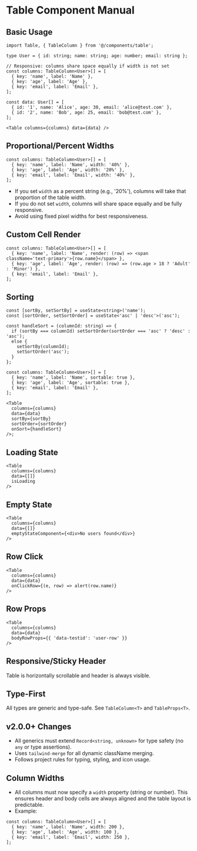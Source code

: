 # Table Component Manual

## Basic Usage

```tsx
import Table, { TableColumn } from '@/components/table';

type User = { id: string; name: string; age: number; email: string };

// Responsive: columns share space equally if width is not set
const columns: TableColumn<User>[] = [
  { key: 'name', label: 'Name' },
  { key: 'age', label: 'Age' },
  { key: 'email', label: 'Email' },
];

const data: User[] = [
  { id: '1', name: 'Alice', age: 30, email: 'alice@test.com' },
  { id: '2', name: 'Bob', age: 25, email: 'bob@test.com' },
];

<Table columns={columns} data={data} />
```

## Proportional/Percent Widths

```tsx
const columns: TableColumn<User>[] = [
  { key: 'name', label: 'Name', width: '40%' },
  { key: 'age', label: 'Age', width: '20%' },
  { key: 'email', label: 'Email', width: '40%' },
];
```

- If you set `width` as a percent string (e.g., '20%'), columns will take that proportion of the table width.
- If you do not set `width`, columns will share space equally and be fully responsive.
- Avoid using fixed pixel widths for best responsiveness.

## Custom Cell Render

```tsx
const columns: TableColumn<User>[] = [
  { key: 'name', label: 'Name', render: (row) => <span className='text-primary'>{row.name}</span> },
  { key: 'age', label: 'Age', render: (row) => (row.age > 18 ? 'Adult' : 'Minor') },
  { key: 'email', label: 'Email' },
];
```

## Sorting

```tsx
const [sortBy, setSortBy] = useState<string>('name');
const [sortOrder, setSortOrder] = useState<'asc' | 'desc'>('asc');

const handleSort = (columnId: string) => {
  if (sortBy === columnId) setSortOrder(sortOrder === 'asc' ? 'desc' : 'asc');
  else {
    setSortBy(columnId);
    setSortOrder('asc');
  }
};

const columns: TableColumn<User>[] = [
  { key: 'name', label: 'Name', sortable: true },
  { key: 'age', label: 'Age', sortable: true },
  { key: 'email', label: 'Email' },
];

<Table
  columns={columns}
  data={data}
  sortBy={sortBy}
  sortOrder={sortOrder}
  onSort={handleSort}
/>;
```

## Loading State

```tsx
<Table
  columns={columns}
  data={[]}
  isLoading
/>
```

## Empty State

```tsx
<Table
  columns={columns}
  data={[]}
  emptyStateComponent={<div>No users found</div>}
/>
```

## Row Click

```tsx
<Table
  columns={columns}
  data={data}
  onClickRow={(e, row) => alert(row.name)}
/>
```

## Row Props

```tsx
<Table
  columns={columns}
  data={data}
  bodyRowProps={{ 'data-testid': 'user-row' }}
/>
```

## Responsive/Sticky Header

Table is horizontally scrollable and header is always visible.

## Type-First

All types are generic and type-safe. See `TableColumn<T>` and `TableProps<T>`.

## v2.0.0+ Changes

- All generics must extend `Record<string, unknown>` for type safety (no `any` or type assertions).
- Uses `tailwind-merge` for all dynamic className merging.
- Follows project rules for typing, styling, and icon usage.

## Column Widths

- All columns must now specify a `width` property (string or number). This ensures header and body cells are always aligned and the table layout is predictable.
- Example:

```tsx
const columns: TableColumn<User>[] = [
  { key: 'name', label: 'Name', width: 200 },
  { key: 'age', label: 'Age', width: 100 },
  { key: 'email', label: 'Email', width: 250 },
];
```
